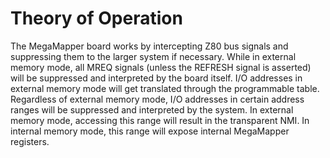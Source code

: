 # Theory of Operation

The MegaMapper board works by intercepting Z80 bus signals and suppressing them to the larger system if necessary. While in external memory mode, all MREQ signals (unless the REFRESH signal is asserted) will be suppressed and interpreted by the board itself. I/O addresses in external memory mode will get translated through the programmable table. Regardless of external memory mode, I/O addresses in certain address ranges will be suppressed and interpreted by the system. In external memory mode, accessing this range will result in the transparent NMI. In internal memory mode, this range will expose internal MegaMapper registers.